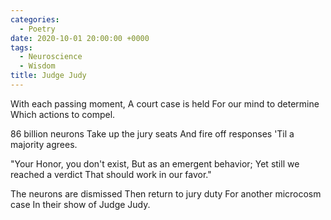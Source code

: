 ```yaml
---
categories:
  - Poetry
date: 2020-10-01 20:00:00 +0000
tags:
  - Neuroscience
  - Wisdom
title: Judge Judy
---
```


With each passing moment,
A court case is held
For our mind to determine
Which actions to compel.

86 billion neurons
Take up the jury seats
And fire off responses
'Til a majority agrees.

"Your Honor, you don't exist,
But as an emergent behavior;
Yet still we reached a verdict
That should work in our favor."

The neurons are dismissed
Then return to jury duty
For another microcosm case
In their show of Judge Judy.
